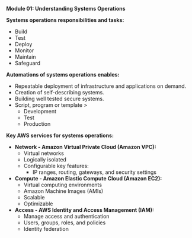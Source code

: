 ﻿**Module 01: Understanding Systems Operations**

**Systems operations responsibilities and tasks:**

- Build
- Test
- Deploy
- Monitor
- Maintain
- Safeguard

**Automations of systems operations enables:**

- Repeatable deployment of infrastructure and applications on demand.
- Creation of self-describing systems.
- Building well tested secure systems.
- Script, program or template >
  - Development
  - Test
  - Production

**Key AWS services for systems operations:**

- **Network - Amazon Virtual Private Cloud (Amazon VPC):**
  - Virtual networks
  - Logically isolated
  - Configurable key features:
    - IP ranges, routing, gateways, and security settings
- **Compute - Amazon Elastic Compute Cloud (Amazon EC2):**
  - Virtual computing environments
  - Amazon Machine Images (AMIs)
  - Scalable
  - Optimizable
- **Access - AWS Identity and Access Management (IAM):**
  - Manage access and authentication
  - Users, groups, roles, and policies
  - Identity federation



